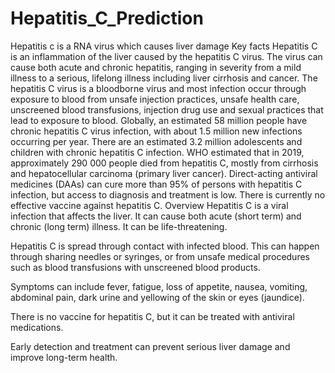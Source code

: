 # Hepatitis_C_Prediction
Hepatitis c is a RNA virus which causes liver damage
Key facts
Hepatitis C is an inflammation of the liver caused by the hepatitis C virus.
The virus can cause both acute and chronic hepatitis, ranging in severity from a mild illness to a serious, lifelong illness including liver cirrhosis and cancer.
The hepatitis C virus is a bloodborne virus and most infection occur through exposure to blood from unsafe injection practices, unsafe health care, unscreened blood transfusions, injection drug use and sexual practices that lead to exposure to blood.
Globally, an estimated 58 million people have chronic hepatitis C virus infection, with about 1.5 million new infections occurring per year. There are an estimated 3.2 million adolescents and children with chronic hepatitis C infection.
WHO estimated that in 2019, approximately 290 000 people died from hepatitis C, mostly from cirrhosis and hepatocellular carcinoma (primary liver cancer).
Direct-acting antiviral medicines (DAAs) can cure more than 95% of persons with hepatitis C infection, but access to diagnosis and treatment is low.
There is currently no effective vaccine against hepatitis C.
Overview
Hepatitis C is a viral infection that affects the liver. It can cause both acute (short term) and chronic (long term) illness. It can be life-threatening.

Hepatitis C is spread through contact with infected blood. This can happen through sharing needles or syringes, or from unsafe medical procedures such as blood transfusions with unscreened blood products.

Symptoms can include fever, fatigue, loss of appetite, nausea, vomiting, abdominal pain, dark urine and yellowing of the skin or eyes (jaundice).

There is no vaccine for hepatitis C, but it can be treated with antiviral medications.

Early detection and treatment can prevent serious liver damage and improve long-term health.
